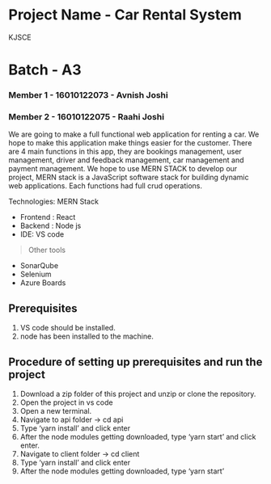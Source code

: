 # Project Name - Car Rental System
KJSCE
# Batch - A3
### Member 1 - 16010122073 - Avnish Joshi
### Member 2 - 16010122075 - Raahi Joshi



We are going to make a full functional web application for renting a car. We hope to make this application make things easier for the customer. 
There are 4 main functions in this app, they are bookings management, user management, driver and feedback management, car management and payment management. 
We hope to use MERN STACK to develop our project, MERN stack is a JavaScript software stack for building dynamic web applications. 
Each functions had full crud operations.

Technologies:
MERN Stack
- Frontend : React
- Backend : Node js
- IDE: VS code

> Other tools
- SonarQube
- Selenium
- Azure Boards

## Prerequisites
1. VS code should be installed.
2. node has been installed to the machine.

## Procedure of setting up prerequisites and run the project
1.	Download a zip folder of this project and unzip or clone the repository.
2.	Open the project in vs code
3.	Open a new terminal.
4.	Navigate to api folder -> cd api
5.	Type ‘yarn install’ and click enter
6.	After the node modules getting downloaded, type ‘yarn start’ and click enter.
7.	Navigate to client folder -> cd client
8.	Type ‘yarn install’ and click enter
9.	After the node modules getting downloaded, type ‘yarn start’
